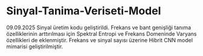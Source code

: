 # Sinyal-Tanima-Veriseti-Model
09.09.2025
  Sinyal üretim kodu geliştirildi. Frekans ve bant genişliği tanıma özelliklerinin arttırılması için Spektral Entropi ve Frekans Domeninde Varyans özellikleri de eklenmiştir.
  Frekans ve sinyal sayısı üzerine Hibrit CNN model mimarisi geliştirilmiştir.
